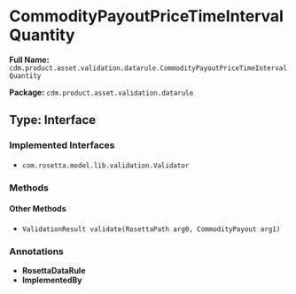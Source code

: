 # CommodityPayoutPriceTimeIntervalQuantity

**Full Name:** `cdm.product.asset.validation.datarule.CommodityPayoutPriceTimeIntervalQuantity`

**Package:** `cdm.product.asset.validation.datarule`

## Type: Interface

### Implemented Interfaces

- `com.rosetta.model.lib.validation.Validator`

### Methods

#### Other Methods

- `ValidationResult validate(RosettaPath arg0, CommodityPayout arg1)`

### Annotations

- **RosettaDataRule**
- **ImplementedBy**

